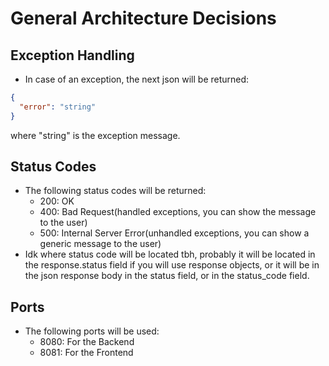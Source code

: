 # General Architecture Decisions
## Exception Handling
- In case of an exception, the next json will be returned:
```json
{
  "error": "string"
}
```
where "string" is the exception message.
## Status Codes
- The following status codes will be returned:
  - 200: OK
  - 400: Bad Request(handled exceptions, you can show the message to the user)
  - 500: Internal Server Error(unhandled exceptions, you can show a generic message to the user)
- Idk where status code will be located tbh, probably it will be located in the response.status field if you will use response objects, or it will be in the json response body in the status field, or in the status_code field.

## Ports
- The following ports will be used:
  - 8080: For the Backend
  - 8081: For the Frontend

